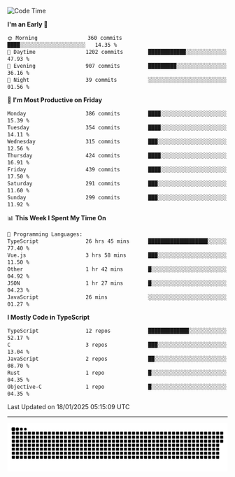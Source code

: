 <!--
<picture>
  <source
    srcset="https://github-readme-stats.vercel.app/api?username=kevinxft&show_icons=true&theme=dark"
    media="(prefers-color-scheme: dark)"
  />
  <source
    srcset="https://github-readme-stats.vercel.app/api?username=kevinxft&show_icons=true"
    media="(prefers-color-scheme: light), (prefers-color-scheme: no-preference)"
  />
  <img src="https://github-readme-stats.vercel.app/api?username=kevinxft&show_icons=true" />
</picture>
-->

<!--START_SECTION:waka-->
![Code Time](http://img.shields.io/badge/Code%20Time-3%2C041%20hrs%2049%20mins-blue)

**I'm an Early 🐤** 

```text
🌞 Morning                360 commits         ████░░░░░░░░░░░░░░░░░░░░░   14.35 % 
🌆 Daytime                1202 commits        ████████████░░░░░░░░░░░░░   47.93 % 
🌃 Evening                907 commits         █████████░░░░░░░░░░░░░░░░   36.16 % 
🌙 Night                  39 commits          ░░░░░░░░░░░░░░░░░░░░░░░░░   01.56 % 
```
📅 **I'm Most Productive on Friday** 

```text
Monday                   386 commits         ████░░░░░░░░░░░░░░░░░░░░░   15.39 % 
Tuesday                  354 commits         ████░░░░░░░░░░░░░░░░░░░░░   14.11 % 
Wednesday                315 commits         ███░░░░░░░░░░░░░░░░░░░░░░   12.56 % 
Thursday                 424 commits         ████░░░░░░░░░░░░░░░░░░░░░   16.91 % 
Friday                   439 commits         ████░░░░░░░░░░░░░░░░░░░░░   17.50 % 
Saturday                 291 commits         ███░░░░░░░░░░░░░░░░░░░░░░   11.60 % 
Sunday                   299 commits         ███░░░░░░░░░░░░░░░░░░░░░░   11.92 % 
```


📊 **This Week I Spent My Time On** 

```text
💬 Programming Languages: 
TypeScript               26 hrs 45 mins      ███████████████████░░░░░░   77.40 % 
Vue.js                   3 hrs 58 mins       ███░░░░░░░░░░░░░░░░░░░░░░   11.50 % 
Other                    1 hr 42 mins        █░░░░░░░░░░░░░░░░░░░░░░░░   04.92 % 
JSON                     1 hr 27 mins        █░░░░░░░░░░░░░░░░░░░░░░░░   04.23 % 
JavaScript               26 mins             ░░░░░░░░░░░░░░░░░░░░░░░░░   01.27 % 
```

**I Mostly Code in TypeScript** 

```text
TypeScript               12 repos            █████████████░░░░░░░░░░░░   52.17 % 
C                        3 repos             ███░░░░░░░░░░░░░░░░░░░░░░   13.04 % 
JavaScript               2 repos             ██░░░░░░░░░░░░░░░░░░░░░░░   08.70 % 
Rust                     1 repo              █░░░░░░░░░░░░░░░░░░░░░░░░   04.35 % 
Objective-C              1 repo              █░░░░░░░░░░░░░░░░░░░░░░░░   04.35 % 
```




 Last Updated on 18/01/2025 05:15:09 UTC
<!--END_SECTION:waka-->

---

<picture>
  <source media="(prefers-color-scheme: dark)" srcset="https://raw.githubusercontent.com/kevinxft/kevinxft/output/github-contribution-grid-snake-dark.svg">
  <source media="(prefers-color-scheme: light)" srcset="https://raw.githubusercontent.com/kevinxft/kevinxft/output/github-contribution-grid-snake.svg">
  <img alt="github contribution grid snake animation" src="https://raw.githubusercontent.com/kevinxft/kevinxft/output/github-contribution-grid-snake.svg">
</picture>